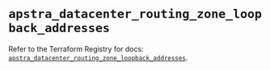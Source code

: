 # `apstra_datacenter_routing_zone_loopback_addresses`

Refer to the Terraform Registry for docs: [`apstra_datacenter_routing_zone_loopback_addresses`](https://registry.terraform.io/providers/juniper/apstra/0.94.0/docs/resources/datacenter_routing_zone_loopback_addresses).
